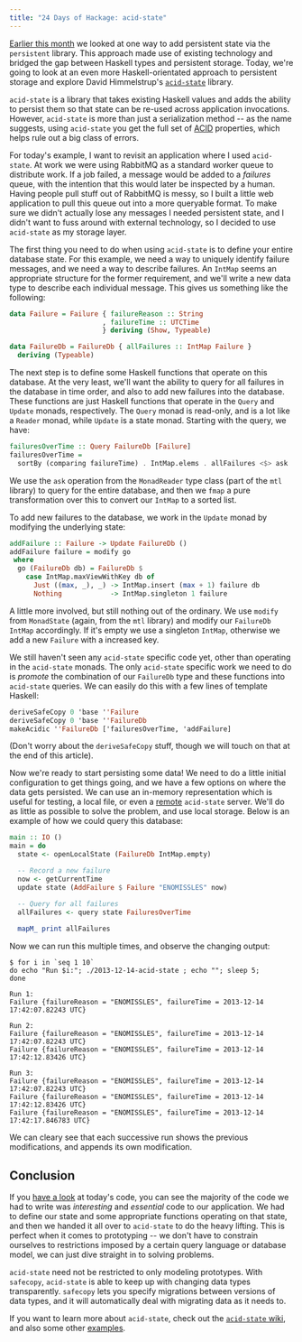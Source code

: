 ```yaml
---
title: "24 Days of Hackage: acid-state"
---
```


[Earlier this month](/posts/2013-12-06-24-days-of-hackage-persistent-esqueleto.html)
we looked at one way to add persistent state via the `persistent` library. This
approach made use of existing technology and bridged the gap between Haskell
types and persistent storage. Today, we're going to look at an even more
Haskell-orientated approach to persistent storage and explore David
Himmelstrup's [`acid-state`](http://acid-state.seize.it/) library.

`acid-state` is a library that takes existing Haskell values and adds the
ability to persist them so that state can be re-used across application
invocations. However, `acid-state` is more than just a serialization method --
as the name suggests, using `acid-state` you get the full set of
[ACID](http://en.wikipedia.org/wiki/ACID) properties, which helps rule out a big
class of errors.

For today's example, I want to revisit an application where I used
`acid-state`. At work we were using RabbitMQ as a standard worker queue to
distribute work. If a job failed, a message would be added to a *failures*
queue, with the intention that this would later be inspected by a human. Having
people pull stuff out of RabbitMQ is messy, so I built a little web application
to pull this queue out into a more queryable format. To make sure we didn't
actually lose any messages I needed persistent state, and I didn't want to fuss
around with external technology, so I decided to use `acid-state` as my storage
layer.

The first thing you need to do when using `acid-state` is to define your entire
database state. For this example, we need a way to uniquely identify failure
messages, and we need a way to describe failures. An `IntMap` seems an
appropriate structure for the former requirement, and we'll write a new data
type to describe each individual message. This gives us something like the
following:

```haskell
data Failure = Failure { failureReason :: String
                       , failureTime :: UTCTime
                       } deriving (Show, Typeable)

data FailureDb = FailureDb { allFailures :: IntMap Failure }
  deriving (Typeable)
```

The next step is to define some Haskell functions that operate on this
database. At the very least, we'll want the ability to query for all failures in
the database in time order, and also to add new failures into the
database. These functions are just Haskell functions that operate in the `Query`
and `Update` monads, respectively. The `Query` monad is read-only, and is a lot
like a `Reader` monad, while `Update` is a state monad. Starting with the query,
we have:

```haskell
failuresOverTime :: Query FailureDb [Failure]
failuresOverTime =
  sortBy (comparing failureTime) . IntMap.elems . allFailures <$> ask
```

We use the `ask` operation from the `MonadReader` type class (part of the `mtl`
library) to query for the entire database, and then we `fmap` a pure
transformation over this to convert our `IntMap` to a sorted list.

To add new failures to the database, we work in the `Update` monad by modifying
the underlying state:

```haskell
addFailure :: Failure -> Update FailureDb ()
addFailure failure = modify go
 where
  go (FailureDb db) = FailureDb $
    case IntMap.maxViewWithKey db of
      Just ((max, _), _) -> IntMap.insert (max + 1) failure db
      Nothing            -> IntMap.singleton 1 failure
```

A little more involved, but still nothing out of the ordinary. We use `modify`
from `MonadState` (again, from the `mtl` library) and modify our `FailureDb`
`IntMap` accordingly. If it's empty we use a singleton `IntMap`, otherwise we
add a new `Failure` with a increased key.

We still haven't seen any `acid-state` specific code yet, other than operating
in the `acid-state` monads. The only `acid-state` specific work we need to do is
*promote* the combination of our `FailureDb` type and these functions into
 `acid-state` queries. We can easily do this with a few lines of template
 Haskell:

```haskell
deriveSafeCopy 0 'base ''Failure
deriveSafeCopy 0 'base ''FailureDb
makeAcidic ''FailureDb ['failuresOverTime, 'addFailure]
```

(Don't worry about the `deriveSafeCopy` stuff, though we will touch on that at
the end of this article).

Now we're ready to start persisting some data! We need to do a little initial
configuration to get things going, and we have a few options on where the data
gets persisted. We can use an in-memory representation which is useful for
testing, a local file, or even a
[remote](http://hackage.haskell.org/package/acid-state-0.12.1/docs/Data-Acid-Remote.html)
`acid-state` server. We'll do as little as possible to solve the problem, and
use local storage. Below is an example of how we could query this database:

```haskell
main :: IO ()
main = do
  state <- openLocalState (FailureDb IntMap.empty)

  -- Record a new failure
  now <- getCurrentTime
  update state (AddFailure $ Failure "ENOMISSLES" now)

  -- Query for all failures
  allFailures <- query state FailuresOverTime
  
  mapM_ print allFailures
```

Now we can run this multiple times, and observe the changing output:

```
$ for i in `seq 1 10`
do echo "Run $i:"; ./2013-12-14-acid-state ; echo ""; sleep 5;
done

Run 1:
Failure {failureReason = "ENOMISSLES", failureTime = 2013-12-14 17:42:07.82243 UTC}

Run 2:
Failure {failureReason = "ENOMISSLES", failureTime = 2013-12-14 17:42:07.82243 UTC}
Failure {failureReason = "ENOMISSLES", failureTime = 2013-12-14 17:42:12.83426 UTC}

Run 3:
Failure {failureReason = "ENOMISSLES", failureTime = 2013-12-14 17:42:07.82243 UTC}
Failure {failureReason = "ENOMISSLES", failureTime = 2013-12-14 17:42:12.83426 UTC}
Failure {failureReason = "ENOMISSLES", failureTime = 2013-12-14 17:42:17.846783 UTC}
```

We can cleary see that each successive run shows the previous modifications, and
appends its own modification.

## Conclusion

If you
[have a look](https://github.com/ocharles/blog/blob/master/code/2013-12-14-acid-state.hs)
at today's code, you can see the majority of the code we had to write was
*interesting* and *essential* code to our application. We had to define our
state and some appropriate functions operating on that state, and then we
handed it all over to `acid-state` to do the heavy lifting. This is perfect when
it comes to prototyping -- we don't have to constrain ourselves to restrictions
imposed by a certain query language or database model, we can just dive straight
in to solving problems.

`acid-state` need not be restricted to only modeling prototypes. With
`safecopy`, `acid-state` is able to keep up with changing data types
transparently. `safecopy` lets you specify migrations between versions of data
types, and it will automatically deal with migrating data as it needs to.

If you want to learn more about `acid-state`, check out the
[`acid-state` wiki](http://acid-state.seize.it/), and also some other
[examples](http://mirror.seize.it/acid-state/examples/).

